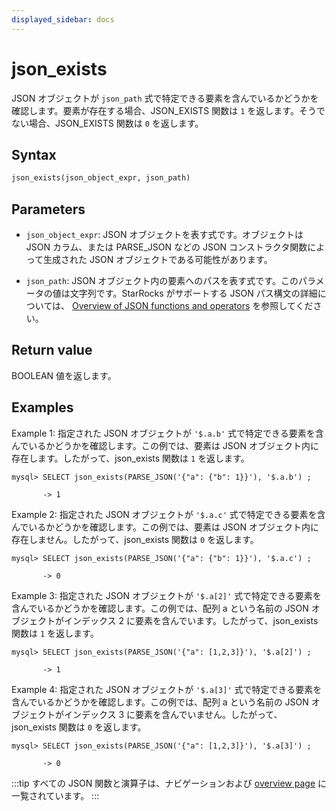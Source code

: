 ```yaml
---
displayed_sidebar: docs
---
```


# json_exists

JSON オブジェクトが `json_path` 式で特定できる要素を含んでいるかどうかを確認します。要素が存在する場合、JSON_EXISTS 関数は `1` を返します。そうでない場合、JSON_EXISTS 関数は `0` を返します。

## Syntax

```Haskell
json_exists(json_object_expr, json_path)
```

## Parameters

- `json_object_expr`: JSON オブジェクトを表す式です。オブジェクトは JSON カラム、または PARSE_JSON などの JSON コンストラクタ関数によって生成された JSON オブジェクトである可能性があります。

- `json_path`: JSON オブジェクト内の要素へのパスを表す式です。このパラメータの値は文字列です。StarRocks がサポートする JSON パス構文の詳細については、 [Overview of JSON functions and operators](../overview-of-json-functions-and-operators.md) を参照してください。

## Return value

BOOLEAN 値を返します。

## Examples

Example 1: 指定された JSON オブジェクトが `'$.a.b'` 式で特定できる要素を含んでいるかどうかを確認します。この例では、要素は JSON オブジェクト内に存在します。したがって、json_exists 関数は `1` を返します。

```plaintext
mysql> SELECT json_exists(PARSE_JSON('{"a": {"b": 1}}'), '$.a.b') ;

       -> 1
```

Example 2: 指定された JSON オブジェクトが `'$.a.c'` 式で特定できる要素を含んでいるかどうかを確認します。この例では、要素は JSON オブジェクト内に存在しません。したがって、json_exists 関数は `0` を返します。

```plaintext
mysql> SELECT json_exists(PARSE_JSON('{"a": {"b": 1}}'), '$.a.c') ;

       -> 0
```

Example 3: 指定された JSON オブジェクトが `'$.a[2]'` 式で特定できる要素を含んでいるかどうかを確認します。この例では、配列 a という名前の JSON オブジェクトがインデックス 2 に要素を含んでいます。したがって、json_exists 関数は `1` を返します。

```plaintext
mysql> SELECT json_exists(PARSE_JSON('{"a": [1,2,3]}'), '$.a[2]') ;

       -> 1
```

Example 4: 指定された JSON オブジェクトが `'$.a[3]'` 式で特定できる要素を含んでいるかどうかを確認します。この例では、配列 a という名前の JSON オブジェクトがインデックス 3 に要素を含んでいません。したがって、json_exists 関数は `0` を返します。

```plaintext
mysql> SELECT json_exists(PARSE_JSON('{"a": [1,2,3]}'), '$.a[3]') ;

       -> 0
```

:::tip
すべての JSON 関数と演算子は、ナビゲーションおよび [overview page](../overview-of-json-functions-and-operators.md) に一覧されています。
:::
